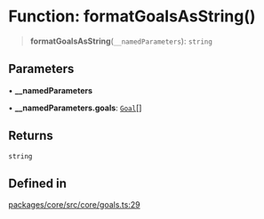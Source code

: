 # Function: formatGoalsAsString()

> **formatGoalsAsString**(`__namedParameters`): `string`

## Parameters

• **\_\_namedParameters**

• **\_\_namedParameters.goals**: [`Goal`](../interfaces/Goal.md)[]

## Returns

`string`

## Defined in

[packages/core/src/core/goals.ts:29](https://github.com/ai16z/eliza/blob/main/packages/core/src/core/goals.ts#L29)
